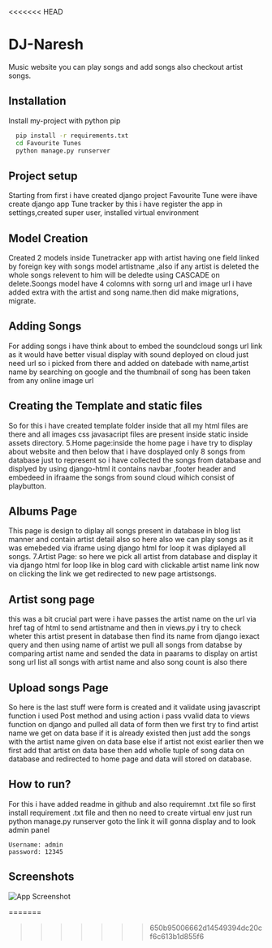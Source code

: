 
<<<<<<< HEAD
# DJ-Naresh

Music website you can play songs and add songs also checkout artist songs.


## Installation

Install my-project with python pip

```bash
  pip install -r requirements.txt
  cd Favourite Tunes
  python manage.py runserver
```
    
## Project setup

Starting from first i have created django project Favourite Tune were ihave create django app Tune tracker by this i have register the app in settings,created super user, installed virtual environment

## Model Creation

Created 2 models inside Tunetracker app with artist having one field linked by foreign key with songs model artistname ,also if any artist is deleted the whole songs relevent to him will be deledte using CASCADE on delete.Soongs model have 4 colomns with sorng url and image url i have added extra with the artist and song name.then did make migrations, migrate.

## Adding Songs

For adding songs i have think about to embed the soundcloud songs url link as it would have better visual display with sound deployed on cloud just need url so i picked from there and added on datebade with name,artist name by searching on google and the thumbnail of song has been taken from any online image url

## Creating the Template and static files 

So for this i have created template folder inside that all my html files are there and all images css javasacript files are present inside static inside assets directory.
5.Home page:inside the home page i have try to display about website and then below that i have dosplayed only 8 songs from database just to represent so i have collected the songs from database and displyed by using django-html it contains navbar ,footer header and embedeed in ifraame the songs from sound cloud wihich consist of playbutton.

## Albums Page

This page is design to diplay all songs present in database in blog list manner and contain artist detail also so here also we can play songs as it was emebeded via iframe using django html for loop it was diplayed all songs.
7.Artist Page: so here we pick all artist from database and display it via django html for loop like in blog card with clickable artist name link now on clicking the link we get redirected to new page artistsongs.

## Artist song page 

this was a bit crucial part were i have passes the artist name on the url via href tag of html to send artistname and then in views.py i try to check wheter this artist present in database then find its name from django iexact query and then using name of artist we pull all songs from databse by comparing artist name and sended the data in paarams to display on artist song url list all songs with artist name and also song count is also there

## Upload songs Page

So here is the last stuff were form is created and it validate using javascript function i used Post method and using action i pass vvalid data to views function on django and pulled all data of form then we first try to find artist name we get on data base if it is already existed then just add the songs with the artist name given on data base else if artist not exist earlier then we first add that artist on data base then add wholle tuple of song data on database and redirected to home page and data will stored on database.

## How to run? 

For this i have added readme in github and also requiremnt .txt file so first install requirement .txt file and then no need to create virtual env just run python manage.py runserver goto the link it will gonna display
and to look admin panel 
```
Username: admin
password: 12345
```



## Screenshots

![App Screenshot](https://via.placeholder.com/468x300?text=App+Screenshot+Here)

=======
>>>>>>> 650b95006662d14549394dc20cf6c613b1d855f6
